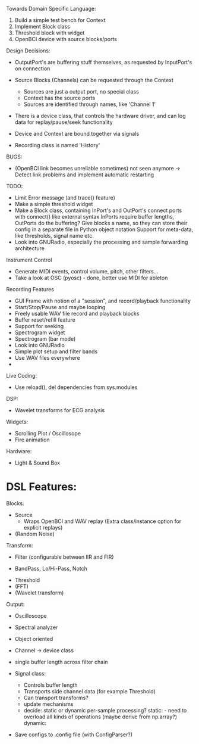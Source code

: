 Towards Domain Specific Language:

1) Build a simple test bench for Context
2) Implement Block class
3) Threshold block with widget
4) OpenBCI device with source blocks/ports


Design Decisions:

- OutputPort's are buffering stuff themselves, as requested by InputPort's on connection

- Source Blocks (Channels) can be requested through the Context
	* Sources are just a output port, no special class
	* Context has the source ports
	* Sources are identified through names, like 'Channel 1'
- There is a device class, that controls the hardware driver, and can log data for replay/pause/seek functionality
- Device and Context are bound together via signals

- Recording class is named 'History'



BUGS:
* (OpenBCI link becomes unreliable sometimes) not seen anymore -> Detect link problems and implement automatic restarting

TODO:
* Limit Error message (and trace() feature)
* Make a simple threshold widget
* Make a Block class, containing InPort's and OutPort's
	connect ports with connect() like external syntax
	InPorts require buffer lengths, OutPorts do the buffering?
	Give blocks a name, so they can store their config in a separate file in Python object notation
	Support for meta-data, like thresholds, signal name etc.
* Look into GNURadio, especially the processing and sample forwarding architecture


Instrument Control
* Generate MIDI events, control volume, pitch, other filters...
* Take a look at OSC (pyosc) - done, better use MIDI for ableton


Recording Features
* GUI Frame with notion of a "session", and record/playback functionality
* Start/Stop/Pause and maybe looping
* Freely usable WAV file record and playback blocks
* Buffer reset/refill feature
* Support for seeking
* Spectrogram widget
* Spectrogram (bar mode)
* Look into GNURadio
* Simple plot setup and filter bands
* Use WAV files everywhere
*

Live Coding:
* Use reload(), del dependencies from sys.modules

DSP:
* Wavelet transforms for ECG analysis

Widgets:
* Scrolling Plot / Oscillosope
* Fire animation

Hardware:
* Light & Sound Box


DSL Features:
============
Blocks:

* Source 
	- Wraps OpenBCI and WAV replay (Extra class/instance option for explicit replays)
* (Random Noise)


Transform:

* Filter (configurable between IIR and FIR)
- BandPass, Lo/Hi-Pass, Notch
* Threshold
* (FFT)
* (Wavelet transform)


Output:
* Oscilloscope
* Spectral analyzer



* Object oriented
* Channel -> device class
* single buffer length across filter chain
* Signal class:
	- Controls buffer length
	- Transports side channel data (for example Threshold)
	- Can transport transforms?
	- update mechanisms
	- decide: static or dynamic per-sample processing?
		static:
			- need to overload all kinds of operations (maybe derive from np.array?)
		dynamic:



* Save configs to .config file (with ConfigParser?)
